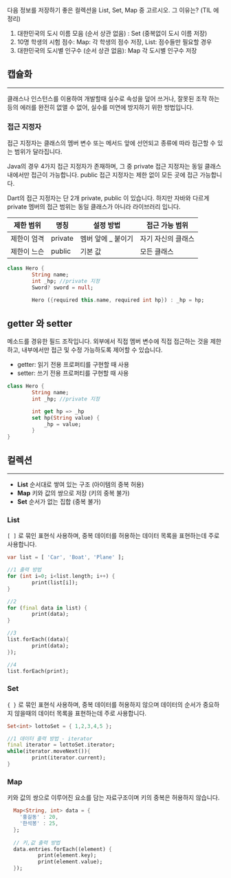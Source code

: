 다음 정보를 저장하기 좋은 컬렉션을 List, Set, Map 중 고르시오. 그 이유는? (TIL 에 정리)
1) 대한민국의 도시 이름 모음 (순서 상관 없음) : Set (중복없이 도시 이름 저장)
2) 10명 학생의 시험 점수: Map: 각 학생의 점수 저장, List: 점수들만 필요할 경우
3) 대한민국의 도시별 인구수 (순서 상관 없음): Map 각 도시별 인구수 저장



## 캡슐화

---

클래스나 인스턴스를 이용하여 개발할때 실수로 속성을 덮어 쓰거나, 잘못된 조작 하는 등의 에러를 완전히 없앨 수 없어, 실수를 미연에 방지하기 위한 방법입니다.

### 접근 지정자

접근 지정자는 클래스의 멤버 변수 또는 메서드 앞에 선언되고 종류에 따라 접근할 수 있는 범위가 달라집니다.

Java의 경우 4가지 접근 지정자가 존재하며, 그 중 private 접근 지정자는 동일 클래스 내에서만 접근이 가능합니다. public 접근 지정자는 제한 없이 모든 곳에 접근 가능합니다.

Dart의 접근 지정자는 단 2개 private, public 이 있습니다. 하지만 자바와 다르게 private 멤버의 접근 범위는 동일 클래스가 아니라 라이브러리 입니다.

| 제한 범위 | 명칭 | 설정 방법 | 접근 가능 범위 |
| --- | --- | --- | --- |
| 제한이 엄격 | private  | 멤버 앞에 _ 붙이기 | 자기 자신의 클래스 |
| 제한이 느슨 | public | 기본 값 | 모든 클래스 |

```dart
class Hero {
		String name;
		int _hp; //private 지정
		Sword? sword = null;
		
		Hero ({required this.name, required int hp}) : _hp = hp;

```

## getter 와 setter

메소드를 경유한 필드 조작입니다. 외부에서 직접 멤버 변수에 직접 접근하는 것을 제한하고, 내부에서만 접근 및 수정 가능하도록 제어할 수 있습니다.

- getter: 읽기 전용 프로퍼티를 구현할 때 사용
- setter: 쓰기 전용 프로퍼티를 구현할 때 사용

```dart
class Hero {
		String name;
		int _hp; //private 지정

		int get hp => _hp
		set hp(String value) {
			_hp = value;
		}
}
```

## 컬렉션

---

- **List**  순서대로 쌓여 있는 구조 (아이템의 중복 허용)
- **Map**  키와 값의 쌍으로 저장 (키의 중복 불가)
- **Set**  순서가 없는 집합 (중복 불가)

### List

`[ ]` 로 묶인 표현식 사용하며, 중복 데이터를 허용하는 데이터 목록을 표현하는데 주로 사용합니다.

```dart
var list = [ 'Car', 'Boat', 'Plane' ];

//1 출력 방법
for (int i=0; i<list.length; i++) {
		print(list[i]);
}

//2
for (final data in list) {
		print(data);
}

//3
list.forEach((data){
		print(data);
});

//4
list.forEach(print);
```

### Set

`{ }` 로 묶인 표현식 사용하며, 중복 데이터를 허용하지 않으며 데이터의 순서가 중요하지 않을때의 데이터 목록을 표현하는데 주로 사용합니다.

```dart
Set<int> lottoSet = { 1,2,3,4,5 };

//1 데이터 출력 방법 - iterator 
final iterator = lottoSet.iterator;
while(iterator.moveNext()){
		print(iterator.current);
}
```

### Map

키와 값의 쌍으로 이루어진 요소를 담는 자료구조이며 키의 중복은 허용하지 않습니다.

```dart
  Map<String, int> data = {
    '홍길동' : 20,
    '한석봉' : 25,
  };
  
  // 키,값 출력 방법
  data.entries.forEach((element) {
		  print(element.key);
		  print(element.value);
  });
```